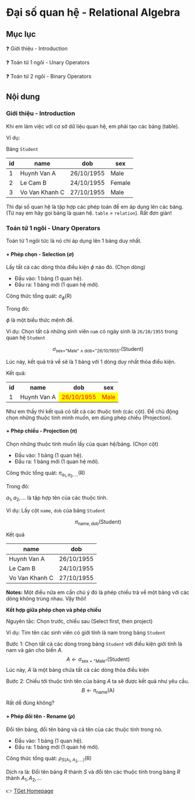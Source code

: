 # Đại số quan hệ - Relational Algebra
## Mục lục
:question: Giới thiệu - Introduction

:question: Toán tử 1 ngôi - Unary Operators

:question: Toán tử 2 ngôi - Binary Operators

## Nội dung
### Giới thiệu - Introduction
Khi em làm việc với cơ sở dữ liệu quan hệ, em phải tạo các bảng (table).

Ví dụ:

Bảng `Student`

|id|name|dob|sex|
|---|---|---|---|
|1|Huynh Van A|26/10/1955|Male|
|2|Le Cam B|24/10/1955|Female|
|3|Vo Van Khanh C|27/10/1955|Male|

Thì đại số quan hệ là tập hợp các phép toán để em áp dụng lên các bảng. (Từ nay em hãy gọi bảng là quan hệ. `table` = `relation`). Rất đơn giản!

### Toán tử 1 ngôi - Unary Operators
Toán tử 1 ngôi tức là nó chỉ áp dụng lên 1 bảng duy nhất.

#### + Phép chọn - Selection ($\sigma$)
Lấy tất cả các dòng thỏa điều kiện $\phi$ nào đó. (Chọn dòng)

- Đầu vào: 1 bảng (1 quan hệ).
- Đầu ra: 1 bảng mới (1 quan hệ mới).

Công thức tổng quát: $\sigma_{\phi} (\textrm{R})$

Trong đó:

$\phi$ là một biểu thức mệnh đề.

Ví dụ: Chọn tất cả những sinh viên `nam` có ngày sinh là `26/10/1955` trong quan hệ `Student`

$$\sigma_{\textrm{sex="Male"} \wedge \textrm{dob="26/10/1955"}} (\textrm{Student})$$


Lúc này, kết quả trả về sẽ là 1 bảng với 1 dòng duy nhất thỏa điểu kiện.

Kết quả:

<table>
    <tr>
        <th>id</th>
        <th>name</th>
        <th>dob</th>
        <th>sex</th>
    </tr>
    <tr>
        <td>1</td>
        <td>Huynh Van A</td>
        <td style="background-color: yellow; color: red;">26/10/1955</td>
        <td style="background-color: yellow; color: red;">Male</td>
    </tr>
</table>

Như em thấy thì kết quả có tất cả các thuộc tính (các cột). Để chủ động chọn những thuộc tính mình muốn, em dùng phép chiếu (Projection).

#### + Phép chiếu - Projection ($\pi$)
Chọn những thuộc tính muốn lấy của quan hệ/bảng. (Chọn cột)

- Đầu vào: 1 bảng (1 quan hệ).
- Đầu ra: 1 bảng mới (1 quan hệ mới).

Công thức tổng quát: $\pi_{a_1, a_2,...} (\textrm{R})$

Trong đó:

$a_1, a_2,...$ là tập hợp tên của các thuộc tính.

Ví dụ: Lấy cột `name`, `dob` của bảng `Student`

$$\pi_{\textrm{name}, \textrm{dob}} (\textrm{Student})$$

Kết quả

|name|dob|
|---|---|
|Huynh Van A|26/10/1955|
|Le Cam B|24/10/1955|
|Vo Van Khanh C|27/10/1955|

**Notes:** Một điều nữa em cần chú ý đó là phép chiếu trả về một bảng với các dòng không trùng nhau. Vậy thôi!

**Kết hợp giữa phép chọn và phép chiếu**

Nguyên tắc: Chọn trước, chiếu sau (Select first, then project)

Ví dụ: Tìm tên các sinh viên có giới tính là nam trong bảng `Student`

Bước 1: Chọn tất cả các dòng trong bảng `Student` với điều kiện giới tính là nam và gán cho biến $A$.
$$A \leftarrow \sigma_{\textrm{sex = "Male"}} (\textrm{Student})$$
Lúc này, $A$ là một bảng chứa tất cả các dòng thỏa điều kiện

Bước 2: Chiếu tới thuộc tính tên của bảng $A$ ta sẽ được kết quả như yêu cầu.
$$B \leftarrow \pi_{\textrm{name}} (\textrm{A})$$

Rất dễ đúng không?

#### + Phép đổi tên - Rename ($\rho$)
Đổi tên bảng, đổi tên bảng và cả tên của các thuộc tính trong nó.

- Đầu vào: 1 bảng (1 quan hệ).
- Đầu ra: 1 bảng mới (1 quan hệ mới).

Công thức tổng quát: $\rho_{S(A_1, A_2, ...)} (\textrm{R})$

Dịch ra là: Đổi tên bảng $R$ thành $S$ và đổi tên các thuộc tính trong bảng $R$ thành $A_1, A_2,...$

:point_right: [TGet Homepage](/#cơ-sở-dữ-liệu-quan-hệ-relational-databases)

